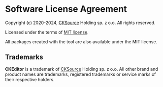 Software License Agreement
==========================

Copyright (c) 2020-2024, [CKSource](http://cksource.com) Holding sp. z o.o. All rights reserved.

Licensed under the terms of [MIT license](https://opensource.org/licenses/MIT).

All packages created with the tool are also available under the MIT license.

Trademarks
----------

**CKEditor** is a trademark of [CKSource](http://cksource.com) Holding sp. z o.o. All other brand and product names are trademarks, registered trademarks or service marks of their respective holders.
